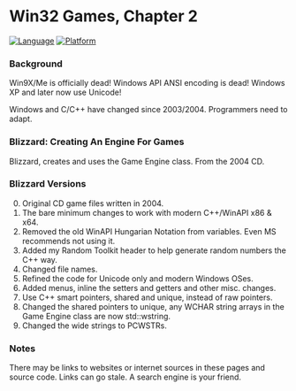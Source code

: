 # Win32 Games, Chapter 2
[![Language](https://img.shields.io/badge/Language%20-C++-blue.svg)](https://github.com/GeorgePimpleton/Win32-games/)
[![Platform](https://img.shields.io/badge/Platform%20-Win32-blue.svg)](https://github.com/GeorgePimpleton/Win32-games/)

### Background
Win9X/Me is officially dead!  Windows API ANSI encoding is dead!  Windows XP and later now use Unicode!

Windows and C/C++ have changed since 2003/2004.  Programmers need to adapt.

### Blizzard: Creating An Engine For Games
Blizzard, creates and uses the Game Engine class.  From the 2004 CD.

### Blizzard Versions
0. Original CD game files written in 2004.
1. The bare minimum changes to work with modern C++/WinAPI x86 & x64.
2. Removed the old WinAPI Hungarian Notation from variables.  Even MS recommends not using it.
3. Added my Random Toolkit header to help generate random numbers the C++ way.
4. Changed file names.
5. Refined the code for Unicode only and modern Windows OSes.
6. Added menus, inline the setters and getters and other misc. changes.
7. Use C++ smart pointers, shared and unique, instead of raw pointers.
8. Changed the shared pointers to unique, any WCHAR string arrays in the Game Engine class are now std::wstring.
9. Changed the wide strings to PCWSTRs.

### Notes
There may be links to websites or internet sources in these pages and source code. Links can go stale. A search engine is your friend.
